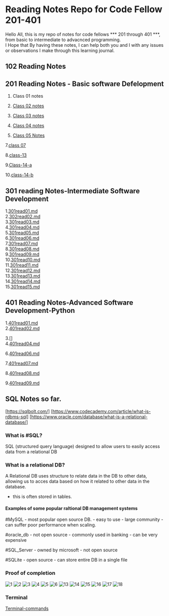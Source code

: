 
# Reading Notes Repo for Code Fellow 201-401



<p> Hello All, this is my repo of notes for code fellows *** 201 through 401 ***, from basic to intermediate to advacnced programming.<br>
I Hope that By having these notes, I can help both you and I with any issues or observations I make through this learning journal.</p>

## 102 Reading Notes











## 201 Reading Notes - Basic software Defelopment

1. Class 01 notes



2. [Class 02 notes](201class-02.md) 

3. [Class 03 notes](class-03.md)

4. [Class 04 notes](class-04.md)

5. [Class 05 Notes](class-05.md)





7.[class 07 ](class-07.md)





8.[class-13](class13.md)

9.[Class-14-a](class14a.md)

10.[class-14-b](class14b.md)




## 301 reading Notes-Intermediate Software Development

1.[301read01.md](301read01.md)<br>
2.[302read02.md](301read02.md)<br>
3.[301read03.md](301read03.md)<br>
4.[301read04.md](301read04.md)<br>
5.[301read05.md](301read05.md)<br>
6.[301read06.md](301read06.md)<br>
7.[301read07.md](301read07.md)<br>
8.[301read08.md](301read08.md)<br>
9.[301read09.md](301read09.md)<br>
10.[301read10.md](301read10.md)<br>
11.[301read11.md](301read11.md)<br>
12.[301read12.md](301read12.md)<br>
13.[301read13.md](301read13.md)<br>
14.[301read14.md](301read14.md)<br>
15.[301read15.md](301read15.md)





## 401 Reading Notes-Advanced Software Development-Python
1.[401read01.md](401read01.md)<br>
2.[401read02.md](401read02.md)<br>

3.[]<br>
4.[401read04.md](401read04.md)

6.[401read06.md](401read06.md)

7.[401read07.md](401read07.md)

8.[401read08.md](401read08.md)

9.[401read09.md](401read09.md)









## SQL Notes so far. 
[https://sqlbolt.com/] 
[https://www.codecademy.com/article/what-is-rdbms-sql]
[https://www.oracle.com/database/what-is-a-relational-database/]

### What is #SQL?

SQL (structured query language) designed to allow users to easily access data from a relational DB

### What is a relational DB?
A Relational DB uses structure to relate data in the DB to other data, allowing us to acces data based on how it related to other data in the database. 

- this is often stored in tables.

#### Examples of some popular raltional DB management systems

#MySQL
	- most popular open source DB. 
	- easy to use
	- large community
	- can suffer poor performance when scaling. 

#oracle_db 
	- not open source
	- commonly used in banking
	- can be very expensive
	
#SQL_Server
	- owned by microsoft
	- not open source

#SQLite
	- open source
	- can store entire DB in a single file
	

  ### Proof of completion 

  ![1](./Screenshots/lesson-1-sqlbolt.png)
  ![2](./Screenshots/lesson-2-sqlbolt.png)
  ![3](./Screenshots/lesson-3-sqlbolt.png)
  ![4](./Screenshots/lesson-4-sqlbolt.png)
  ![5](./Screenshots/lesson-5-sqlbolt.png)
  ![6](./Screenshots/lesson-6-snip%20sqlbolt.png)
  ![13](./Screenshots/lesson-13-sqlbolt.png)
  ![14](./Screenshots/lesson-14-sqlbolt.png)
  ![15](./Screenshots/lesson-15-sqlbolt.png)
  ![16](./Screenshots/lesson-16-sqlbolt.png)
  ![17](./Screenshots/lesson-17-sqlbolt.png)
  ![18](./Screenshots/lesson-18-sqlbolt.png)

  ### Terminal 

  [Terminal-commands](./Terminal.md)